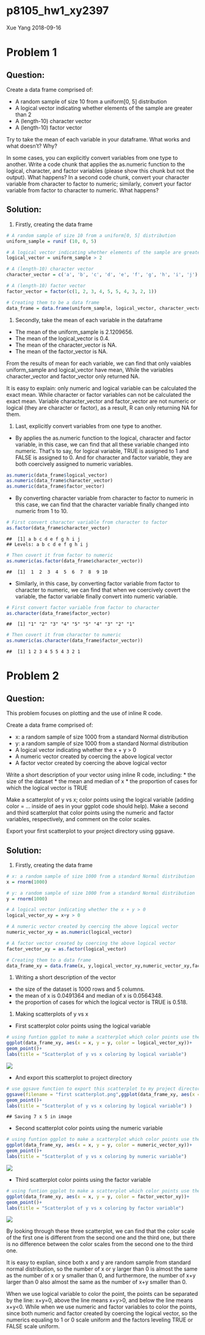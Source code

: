 p8105\_hw1\_xy2397
================
Xue Yang
2018-09-16

Problem 1
=========

Question:
---------

Create a data frame comprised of:

-   A random sample of size 10 from a uniform\[0, 5\] distribution
-   A logical vector indicating whether elements of the sample are greater than 2
-   A (length-10) character vector
-   A (length-10) factor vector

Try to take the mean of each variable in your dataframe. What works and what doesn’t? Why?

In some cases, you can explicitly convert variables from one type to another. Write a code chunk that applies the as.numeric function to the logical, character, and factor variables (please show this chunk but not the output). What happens? In a second code chunk, convert your character variable from character to factor to numeric; similarly, convert your factor variable from factor to character to numeric. What happens?

Solution:
---------

1.  Firstly, creating the data frame

``` r
# A random sample of size 10 from a uniform[0, 5] distribution
uniform_sample = runif (10, 0, 5)

# A logical vector indicating whether elements of the sample are greater than 2
logical_vector = uniform_sample > 2

# A (length-10) character vector
character_vector = c('a', 'b', 'c', 'd', 'e', 'f', 'g', 'h', 'i', 'j')

# A (length-10) factor vector
factor_vector = factor(c(1, 2, 3, 4, 5, 5, 4, 3, 2, 1))

# Creating them to be a data frame
data_frame = data.frame(uniform_sample, logical_vector, character_vector, factor_vector)
```

1.  Secondly, take the mean of each variable in the dataframe

-   The mean of the uniform\_sample is 2.1209656.
-   The mean of the logical\_vector is 0.4.
-   The mean of the character\_vector is NA.
-   The mean of the factor\_vector is NA.

From the results of mean for each variable, we can find that only vaiables uniform\_sample and logical\_vector have mean, While the variables character\_vector and factor\_vector only returned NA.

It is easy to explain: only numeric and logical variable can be calculated the exact mean. While character or factor variables can not be calculated the exact mean. Variable character\_vector and factor\_vector are not numeric or logical (they are character or factor), as a result, R can only returning NA for them.

1.  Last, explicitly convert variables from one type to another.

-   By applies the as.numeric function to the logical, character and factor variable, in this case, we can find that all these variable changed into numeric. That's to say, for logical variable, TRUE is assigned to 1 and FALSE is assigned to 0. And for character and factor variable, they are both coercively assigned to numeric variables.

``` r
as.numeric(data_frame$logical_vector)
as.numeric(data_frame$character_vector)
as.numeric(data_frame$factor_vector)
```

-   By converting character variable from character to factor to numeric in this case, we can find that the character variable finally changed into numeric from 1 to 10.

``` r
# First convert character variable from character to factor
as.factor(data_frame$character_vector)
```

    ##  [1] a b c d e f g h i j
    ## Levels: a b c d e f g h i j

``` r
# Then covert it from factor to numeric
as.numeric(as.factor(data_frame$character_vector))    
```

    ##  [1]  1  2  3  4  5  6  7  8  9 10

-   Similarly, in this case, by converting factor variable from factor to character to numeric, we can find that when we coercively covert the variable, the factor variable finally convert into numeric variable.

``` r
# First convert factor variable from factor to character
as.character(data_frame$factor_vector)
```

    ##  [1] "1" "2" "3" "4" "5" "5" "4" "3" "2" "1"

``` r
# Then covert it from character to numeric
as.numeric(as.character(data_frame$factor_vector))
```

    ##  [1] 1 2 3 4 5 5 4 3 2 1

Problem 2
=========

Question:
---------

This problem focuses on plotting and the use of inline R code.

Create a data frame comprised of:

-   x: a random sample of size 1000 from a standard Normal distribution
-   y: a random sample of size 1000 from a standard Normal distribution
-   A logical vector indicating whether the x + y &gt; 0
-   A numeric vector created by coercing the above logical vector
-   A factor vector created by coercing the above logical vector

Write a short description of your vector using inline R code, including: \* the size of the dataset \* the mean and median of x \* the proportion of cases for which the logical vector is TRUE

Make a scatterplot of y vs x; color points using the logical variable (adding color = ... inside of aes in your ggplot code should help). Make a second and third scatterplot that color points using the numeric and factor variables, respectively, and comment on the color scales.

Export your first scatterplot to your project directory using ggsave.

Solution:
---------

1.  Firstly, creating the data frame

``` r
# x: a random sample of size 1000 from a standard Normal distribution
x = rnorm(1000)

# y: a random sample of size 1000 from a standard Normal distribution
y = rnorm(1000)

# A logical vector indicating whether the x + y > 0
logical_vector_xy = x+y > 0

# A numeric vector created by coercing the above logical vector
numeric_vector_xy = as.numeric(logical_vector)

# A factor vector created by coercing the above logical vector
factor_vector_xy = as.factor(logical_vector)

# Creating them to a data frame
data_frame_xy = data.frame(x, y,logical_vector_xy,numeric_vector_xy,factor_vector_xy)
```

1.  Writing a short description of the vector

-   the size of the dataset is 1000 rows and 5 columns.
-   the mean of x is 0.0491364 and median of x is 0.0564348.
-   the proportion of cases for which the logical vector is TRUE is 0.518.

1.  Making scatterplots of y vs x

-   First scatterplot color points using the logical variable

``` r
# using funtion ggplot to make a scatterplot which color points use the logical variable
ggplot(data_frame_xy, aes(x = x, y = y, color = logical_vector_xy))+
geom_point()+
labs(title = "Scatterplot of y vs x coloring by logical variable") 
```

![](p8105_hw1_xy2397_files/figure-markdown_github/scatterplot_color_logical-1.png)

-   And export this scatterplot to project directory

``` r
# use ggsave function to export this scatterplot to my project directory
ggsave(filename = "first scatterplot.png",ggplot(data_frame_xy, aes(x = x, y = y, color = logical_vector_xy))+
geom_point()+
labs(title = "Scatterplot of y vs x coloring by logical variable") )
```

    ## Saving 7 x 5 in image

-   Second scatterplot color points using the numeric variable

``` r
# using funtion ggplot to make a scatterplot which color points use the numeric variable
ggplot(data_frame_xy, aes(x = x, y = y, color = numeric_vector_xy))+
geom_point()+
labs(title = "Scatterplot of y vs x coloring by numeric variable") 
```

![](p8105_hw1_xy2397_files/figure-markdown_github/scatterplot_color_numeric-1.png)

-   Third scatterplot color points using the factor variable

``` r
# using funtion ggplot to make a scatterplot which color points use the factor variable
ggplot(data_frame_xy, aes(x = x, y = y, color = factor_vector_xy))+
geom_point()+
labs(title = "Scatterplot of y vs x coloring by factor variable") 
```

![](p8105_hw1_xy2397_files/figure-markdown_github/scatterplot_color_factor-1.png)

By looking through these three scatterplot, we can find that the color scale of the first one is different from the second one and the third one, but there is no difference between the color scales from the second one to the third one.

It is easy to explian, since both x and y are random sample from standard normal distribution, so the number of x or y larger than 0 is almost the same as the number of x or y smaller than 0, and furthermore, the number of x+y larger than 0 also almost the same as the number of x+y smaller than 0.

When we use logical variable to color the point, the points can be separated by the line: x+y=0, above the line means x+y&gt;0, and below the line means x+y&lt;0. While when we use numeric and factor variables to color the points, since both numeric and factor created by coercing the logical vector, so the numerics equaling to 1 or 0 scale uniform and the factors leveling TRUE or FALSE scale uniform.
